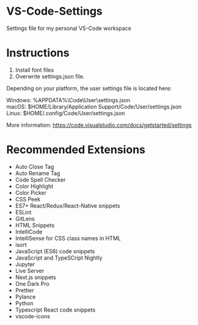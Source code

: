 # VS-Code-Settings

Settings file for my personal VS-Code workspace

# Instructions

1. Install font files <br />
2. Overwrite settings.json file.

Depending on your platform, the user settings file is located here:

Windows: %APPDATA%\Code\User\settings.json <br />
macOS: $HOME/Library/Application Support/Code/User/settings.json <br />
Linux: $HOME/.config/Code/User/settings.json

More information: https://code.visualstudio.com/docs/getstarted/settings

# Recommended Extensions

- Auto Close Tag
- Auto Rename Tag
- Code Spell Checker
- Color Highlight
- Color Picker
- CSS Peek
- ES7+ React/Redux/React-Native snippets
- ESLint
- GitLens
- HTML Snippets
- IntelliCode
- IntelliSense for CSS class names in HTML
- isort
- JavaScript (ES6) code snippets
- JavaScript and TypeSCript Nightly
- Jupyter
- Live Server
- Next.js snippets
- One Dark Pro
- Prettier
- Pylance
- Python
- Typescript React code snippets
- vscode-icons

